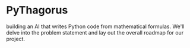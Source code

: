 # PyThagorus
building an AI that writes Python code from mathematical formulas. We'll delve into the problem statement and lay out the overall roadmap for our project.
